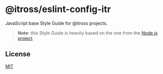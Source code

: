 # @itross/eslint-config-itr

JavaScript base Style Guide for @itross projects.


> **Note**: this Style Guide is heavily based on the one from the [Node.js project](https://github.com/nodejs/node/blob/main/.eslintrc.js).


## License

[MIT](LICENSE)
